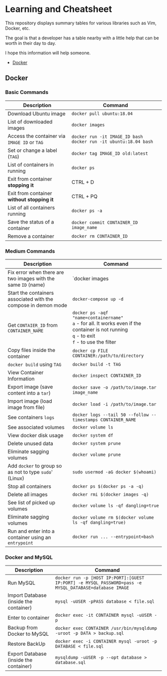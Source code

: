 # Learning and Cheatsheet

This repository displays summary tables for various libraries such as Vim, Docker, etc.

The goal is that a developer has a table nearby with a little help that can be worth in their day to day.

I hope this information will help someone.

- [Docker](#Docker)


## Docker

### Basic Commands

| Description                                  | Command                                                      |
| -------------------------------------------- | ------------------------------------------------------------ |
| Download Ubuntu image                        | `docker pull ubuntu:18.04`                                   |
| List of downloaded images                    | `docker images`                                              |
| Access the container via `IMAGE ID` or `TAG` | `docker run -it IMAGE_ID bash docker run -it ubuntu:18.04 bash` |
| Set or change a label (`TAG`)                | `docker tag IMAGE_ID old:latest`                             |
| List of containers in running                | `docker ps`                                                  |
| Exit from container **stopping it**          | CTRL + D                                                     |
| Exit from container **without stopping it**  | CTRL + PQ                                                    |
| List of all containers running               | `docker ps -a`                                               |
| Save the status of a container               | `docker commit CONTAINER_ID image_name`                      |
| Remove a container                           | `docker rm CONTAINER_ID`                                     |

### Medium Commands

| Description                                                  | Command                                                      |
| ------------------------------------------------------------ | ------------------------------------------------------------ |
| Fix error when there are two images with the same `ID` (name) | `docker images | grep CONTAINER | AWK '{print $1":"$2}' | xargs docker rmi` |
| Start the containers associated with the compose in demon mode | `docker-compose up -d`                                       |
| Get `CONTAIER_ID` from `CONTAINER_NAME`                      | `docker ps -aqf "name=containername"` <br />  `a` - for all. It works even if the container is not running <br /> `q` - to exit <br /> `f` - to use the filter |
| Copy files inside the container                              | `docker cp FILE CONTAINER:/path/to/directory`                |
| `docker build` using `TAG`                                   | `docker build -t TAG`                                        |
| View Container Information                                   | `docker inspect CONTAINER_ID`                                |
| Export image (save content into a `tar`)                     | `docker save -o /path/to/image.tar image_name`               |
| Import image (load image from file)                          | `docker load -i /path/to/image.tar`                          |
| See containers `logs`                                        | `docker logs --tail 50 --follow --timestamps CONTAINER_NAME` |
| See associated volumes                                       | `docker volume ls`                                           |
| View docker disk usage                                       | `docker system df`                                           |
| Delete unused data                                           | `docker system prune`                                        |
| Eliminate sagging volumes                                    | `docker volume prune`                                        |
| Add `docker` to group so as not to type `sudo`' (Linux)      | `sudo usermod -aG docker $(whoami)`                          |
| Stop all containers                                          | `docker ps $(docker ps -a -q)`                               |
| Delete all images                                            | `docker rmi $(docker images -q)`                             |
| See list of picked up volumes                                | `docker volume ls -qf dangling=true`                         |
| Eliminate sagging volumes                                    | `docker volume rm $(docker volume ls -qf dangling=true)`     |
| Run and enter into a container using an `entrypoint`         | `docker run ... --entrypoint=bash`                           |

### Docker and MySQL

| Description                            | Command                                                      |
| -------------------------------------- | ------------------------------------------------------------ |
| Run MySQL                              | `docker run -p [HOST IP:PORT]:[GUEST IP:PORT] -e MYSQL_PASSWORD=pass -e MYSQL_DATABASE=database IMAGE` |
| Import Database (inside the container) | `mysql -uUSER -pPASS database < file.sql`                    |
| Enter to container                     | `docker exec -it CONTAINER mysql -uUSER -p`                  |
| Backup from Docker to MySQL            | `docker exec CONTAINER /usr/bin/mysqldump -uroot -p DATA > backup.sql` |
| Restore BackUp                         | `docker exec -i CONTAINER mysql -uroot -p DATABASE < file.sql` |
| Export Database (inside the container) | `mysqldump -uUSER -p --opt database > database.sql`          |



